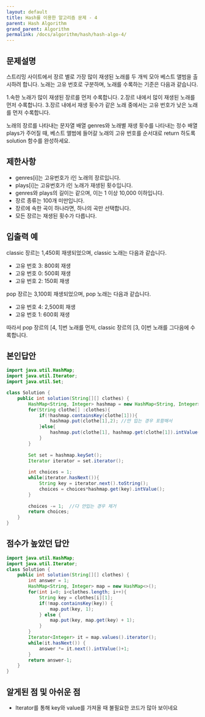 ```yaml
---
layout: default
title: Hash를 이용한 알고리즘 문제 - 4
parent: Hash Algorithm
grand_parent: Algorithm
permalink: /docs/algorithm/hash/hash-algo-4/
---
```


## 문제설명

스트리밍 사이트에서 장르 별로 가장 많이 재생된 노래를 두 개씩 모아 베스트 앨범을 출시하려 합니다. 노래는 고유 번호로 구분하며, 노래를 수록하는 기준은 다음과 같습니다.

1.속한 노래가 많이 재생된 장르를 먼저 수록합니다.
2.장르 내에서 많이 재생된 노래를 먼저 수록합니다.
3.장르 내에서 재생 횟수가 같은 노래 중에서는 고유 번호가 낮은 노래를 먼저 수록합니다.

노래의 장르를 나타내는 문자열 배열 genres와 노래별 재생 횟수를 나타내는 정수 배열 plays가 주어질 때, 베스트 앨범에 들어갈 노래의 고유 번호를 순서대로 return 하도록 solution 함수를 완성하세요.

## 제한사항
 - genres[i]는 고유번호가 i인 노래의 장르입니다.
 - plays[i]는 고유번호가 i인 노래가 재생된 횟수입니다.
 - genres와 plays의 길이는 같으며, 이는 1 이상 10,000 이하입니다.
 - 장르 종류는 100개 미만입니다.
 - 장르에 속한 곡이 하나라면, 하나의 곡만 선택합니다.
 - 모든 장르는 재생된 횟수가 다릅니다.


## 입출력 예
classic 장르는 1,450회 재생되었으며, classic 노래는 다음과 같습니다.
 - 고유 번호 3: 800회 재생
 - 고유 번호 0: 500회 재생
 - 고유 번호 2: 150회 재생
 
pop 장르는 3,100회 재생되었으며, pop 노래는 다음과 같습니다.
 - 고유 번호 4: 2,500회 재생
 - 고유 번호 1: 600회 재생
 
따라서 pop 장르의 [4, 1]번 노래를 먼저, classic 장르의 [3, 0]번 노래를 그다음에 수록합니다.

## 본인답안

```java
import java.util.HashMap;
import java.util.Iterator;
import java.util.Set;

class Solution {
    public int solution(String[][] clothes) {
    	HashMap<String, Integer> hashmap = new HashMap<String, Integer>();
    	for(String clothe[] :clothes){
    		if(!hashmap.containsKey(clothe[1])){
    			hashmap.put(clothe[1],2); //안 입는 경우 포함해서 
    		}else{
    			hashmap.put(clothe[1], hashmap.get(clothe[1]).intValue() +1);
    		}
    	}
    	
    	Set set = hashmap.keySet();
    	Iterator iterator = set.iterator();
    	
    	int choices = 1;
    	while(iterator.hasNext()){
    		String key = iterator.next().toString();
    		choices = choices*hashmap.get(key).intValue();
    	}
    	
    	choices -= 1;  //다 안입는 경우 제거
        return choices;
    }
}
```


## 점수가 높았던 답안

```java
import java.util.HashMap;
import java.util.Iterator;
class Solution {
    public int solution(String[][] clothes) {
        int answer = 1;
        HashMap<String, Integer> map = new HashMap<>();
        for(int i=0; i<clothes.length; i++){
            String key = clothes[i][1];
            if(!map.containsKey(key)) {
                map.put(key, 1);
            } else {
                map.put(key, map.get(key) + 1);
            }
        }
        Iterator<Integer> it = map.values().iterator();
        while(it.hasNext()) {
            answer *= it.next().intValue()+1;
        }
        return answer-1;
    }
}
```

## 알게된 점 및 아쉬운 점

 - Iterator를 통해 key와 value를 가져올 때 불필요한 코드가 많아 보이네요

